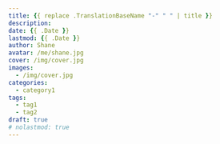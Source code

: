 ```yaml
---
title: {{ replace .TranslationBaseName "-" " " | title }}
description: 
date: {{ .Date }}
lastmod: {{ .Date }}
author: Shane
avatar: /me/shane.jpg
cover: /img/cover.jpg
images:
  - /img/cover.jpg
categories:
  - category1
tags:
  - tag1
  - tag2
draft: true
# nolastmod: true
---
```

